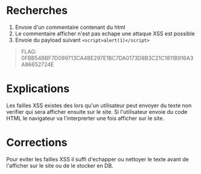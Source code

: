 # Recherches

1. Envoie d'un commentaire contenant du html
2. Le commentaire afficher n'est pas echape une attaque XSS est possible
3. Envoie du payload suivant `<script>alert(1)</script>`

> FLAG: 0FBB54BBF7D099713CA4BE297E1BC7DA0173D8B3C21C1811B916A3A86652724E

# Explications

Les failles XSS existes des lors qu'un utilisateur peut envoyer du texte non verifier qui sera afficher ensuite sur le site. Si l'utilisateur envoie du code HTML le navigateur va l'interprerter une fois afficher sur le site.

# Corrections

Pour eviter les failles XSS il suffi d'echapper ou nettoyer le texte avant de l'afficher sur le site ou de le stocker en DB.


